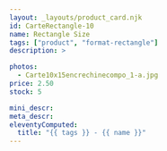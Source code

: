 ```yaml
---
layout: _layouts/product_card.njk
id: CarteRectangle-10
name: Rectangle Size
tags: ["product", "format-rectangle"]
description: >

photos:
  - Carte10x15encrechinecompo_1-a.jpg
price: 2.50
stock: 5

mini_descr:
meta_descr:
eleventyComputed:
  title: "{{ tags }} - {{ name }}"
---
```

